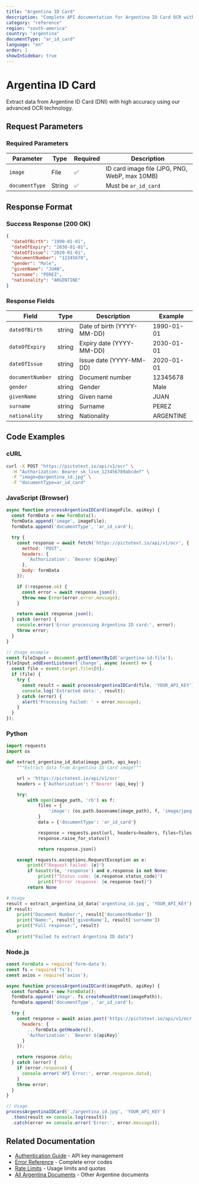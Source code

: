 ```yaml
---
title: "Argentina ID Card"
description: "Complete API documentation for Argentina ID Card OCR with examples and field reference"
category: "reference"
region: "south-america"
country: "argentina"
documentType: "ar_id_card"
language: "en"
order: 1
showInSidebar: true
---
```


# Argentina ID Card

Extract data from Argentine ID Card (DNI) with high accuracy using our advanced OCR technology.

## Request Parameters

### Required Parameters

| Parameter | Type | Required | Description |
|-----------|------|----------|-------------|
| `image` | File | ✅ | ID card image file (JPG, PNG, WebP, max 10MB) |
| `documentType` | String | ✅ | Must be `ar_id_card` |


## Response Format

### Success Response (200 OK)

```json
{
  "dateOfBirth": "1990-01-01",
  "dateOfExpiry": "2030-01-01",
  "dateOfIssue": "2020-01-01",
  "documentNumber": "12345678",
  "gender": "Male",
  "givenName": "JUAN",
  "surname": "PEREZ",
  "nationality": "ARGENTINE"
}
```

### Response Fields

| Field | Type | Description | Example |
|-------|------|-------------|---------|
| `dateOfBirth` | string | Date of birth (YYYY-MM-DD) | 1990-01-01 |
| `dateOfExpiry` | string | Expiry date (YYYY-MM-DD) | 2030-01-01 |
| `dateOfIssue` | string | Issue date (YYYY-MM-DD) | 2020-01-01 |
| `documentNumber` | string | Document number | 12345678 |
| `gender` | string | Gender | Male |
| `givenName` | string | Given name | JUAN |
| `surname` | string | Surname | PEREZ |
| `nationality` | string | Nationality | ARGENTINE |

## Code Examples

### cURL

```bash
curl -X POST "https://pictotext.io/api/v1/ocr" \
  -H "Authorization: Bearer sk_live_123456789abcdef" \
  -F "image=@argentina_id.jpg" \
  -F "documentType=ar_id_card"
```

### JavaScript (Browser)

```javascript
async function processArgentinaIDCard(imageFile, apiKey) {
  const formData = new FormData();
  formData.append('image', imageFile);
  formData.append('documentType', 'ar_id_card');

  try {
    const response = await fetch('https://pictotext.io/api/v1/ocr', {
      method: 'POST',
      headers: {
        'Authorization': `Bearer ${apiKey}`
      },
      body: formData
    });

    if (!response.ok) {
      const error = await response.json();
      throw new Error(error.error.message);
    }

    return await response.json();
  } catch (error) {
    console.error('Error processing Argentina ID card:', error);
    throw error;
  }
}

// Usage example
const fileInput = document.getElementById('argentina-id-file');
fileInput.addEventListener('change', async (event) => {
  const file = event.target.files[0];
  if (file) {
    try {
      const result = await processArgentinaIDCard(file, 'YOUR_API_KEY');
      console.log('Extracted data:', result);
    } catch (error) {
      alert('Processing failed: ' + error.message);
    }
  }
});
```

### Python

```python
import requests
import os

def extract_argentina_id_data(image_path, api_key):
    """Extract data from Argentina ID card image"""

    url = 'https://pictotext.io/api/v1/ocr'
    headers = {'Authorization': f'Bearer {api_key}'}

    try:
        with open(image_path, 'rb') as f:
            files = {
                'image': (os.path.basename(image_path), f, 'image/jpeg')
            }
            data = {'documentType': 'ar_id_card'}

            response = requests.post(url, headers=headers, files=files, data=data, timeout=30)
            response.raise_for_status()

            return response.json()

    except requests.exceptions.RequestException as e:
        print(f"Request failed: {e}")
        if hasattr(e, 'response') and e.response is not None:
            print(f"Status code: {e.response.status_code}")
            print(f"Error response: {e.response.text}")
        return None

# Usage
result = extract_argentina_id_data('argentina_id.jpg', 'YOUR_API_KEY')
if result:
    print("Document Number:", result['documentNumber'])
    print("Name:", result['givenName'], result['surname'])
    print("Full response:", result)
else:
    print("Failed to extract Argentina ID data")
```

### Node.js

```javascript
const FormData = require('form-data');
const fs = require('fs');
const axios = require('axios');

async function processArgentinaIDCard(imagePath, apiKey) {
  const formData = new FormData();
  formData.append('image', fs.createReadStream(imagePath));
  formData.append('documentType', 'ar_id_card');

  try {
    const response = await axios.post('https://pictotext.io/api/v1/ocr', formData, {
      headers: {
        ...formData.getHeaders(),
        'Authorization': `Bearer ${apiKey}`
      }
    });

    return response.data;
  } catch (error) {
    if (error.response) {
      console.error('API Error:', error.response.data);
    }
    throw error;
  }
}

// Usage
processArgentinaIDCard('./argentina_id.jpg', 'YOUR_API_KEY')
  .then(result => console.log(result))
  .catch(error => console.error('Error:', error.message));
```

## Related Documentation

- [Authentication Guide](../../../authentication.md) - API key management
- [Error Reference](../../../errors.md) - Complete error codes
- [Rate Limits](../../../limits.md) - Usage limits and quotas
- [All Argentina Documents](../../../supported-documents.md#south-america) - Other Argentine documents
